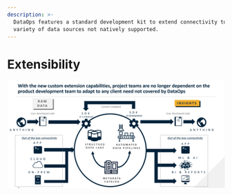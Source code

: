 ```yaml
---
description: >-
  DataOps features a standard development kit to extend connectivity to a
  variety of data sources not natively supported.
---
```


# Extensibility

![](.gitbook/assets/image%20%28335%29.png)



## 



